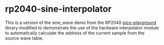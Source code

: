 rp2040-sine-interpolator
========================

This is a version of the sine_wave demo from the RP2040 [pico-playground][1]
library modified to demonstrate the use of the hardware interpolator module
to automatically calculate the address of the current sample from the source
wave table.

[1]: https://github.com/raspberrypi/pico-playground
